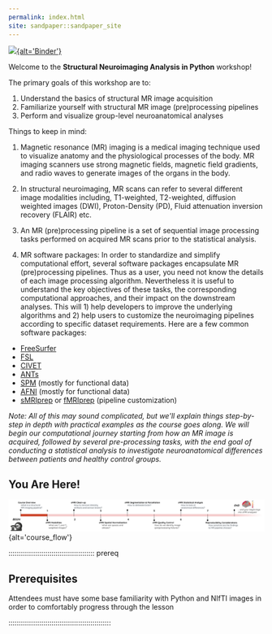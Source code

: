 ```yaml
---
permalink: index.html
site: sandpaper::sandpaper_site
---
```


[![](https://mybinder.org/badge_logo.svg){alt='Binder'}](https://mybinder.org/v2/gh/carpentries-incubator/SDC-BIDS-sMRI/gh-pages)

Welcome to the **Structural Neuroimaging Analysis in Python** workshop!

The primary goals of this workshop are to:

1. Understand the basics of structural MR image acquisition
2. Familiarize yourself with structural MR image (pre)processing pipelines
3. Perform and visualize group-level neuroanatomical analyses

Things to keep in mind:

1. Magnetic resonance (MR) imaging is a medical imaging technique used to visualize anatomy and the physiological processes of the body. MR imaging scanners use strong magnetic fields, magnetic field gradients, and radio waves to generate images of the organs in the body.

2. In structural neuroimaging, MR scans can refer to several different image modalities including, T1-weighted, T2-weighted, diffusion weighted images (DWI), Proton-Density (PD), Fluid attenuation inversion recovery (FLAIR) etc.

3. An MR (pre)processing pipeline is a set of sequential image processing tasks performed on acquired MR scans prior to the statistical analysis.

4. MR software packages: In order to standardize and simplify computational effort, several software packages encapsulate MR (pre)processing pipelines. Thus as a user, you need not know the details of each image processing algorithm. Nevertheless it is useful to understand the key objectives of these tasks, the corresponding computational approaches, and their impact on the downstream analyses. This will 1) help developers to improve the underlying algorithms and 2) help users to customize the neuroimaging pipelines according to specific dataset requirements. Here are a few common software packages:

  - [FreeSurfer](https://surfer.nmr.mgh.harvard.edu/)
  - [FSL](https://fsl.fmrib.ox.ac.uk/fsl/fslwiki)
  - [CIVET](https://www.bic.mni.mcgill.ca/ServicesSoftware/CIVET-2-1-0-Table-of-Contents)
  - [ANTs](https://stnava.github.io/ANTs/)
  - [SPM](https://www.fil.ion.ucl.ac.uk/spm/) (mostly for functional data)
  - [AFNI](https://afni.nimh.nih.gov/) (mostly for functional data)
  - [sMRIprep](https://github.com/nipreps/smriprep) or [fMRIprep](https://github.com/nipreps/fmriprep) (pipeline customization)

*Note: All of this may sound complicated, but we'll explain things step-by-step in depth with practical examples as the course goes along. We will begin our computational journey starting from how an MR image is acquired, followed by several pre-processing tasks, with the end goal of conducting a statistical analysis to investigate neuroanatomical differences between patients and healthy control groups.*

## You Are Here!

![](episodes/fig/index/Course_flow_0.png){alt='course\_flow'}

::::::::::::::::::::::::::::::::::::::::::  prereq

## Prerequisites

Attendees must have some base familiarity with Python and NIfTI images in order to comfortably progress through the lesson


::::::::::::::::::::::::::::::::::::::::::::::::::




